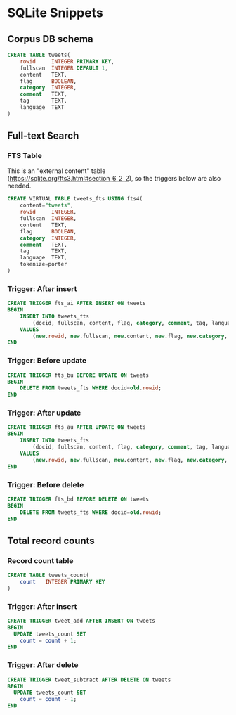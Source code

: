 SQLite Snippets
===============

Corpus DB schema
----------------

```sql
CREATE TABLE tweets(
    rowid     INTEGER PRIMARY KEY,
    fullscan  INTEGER DEFAULT 1,
    content   TEXT,
    flag      BOOLEAN,
    category  INTEGER,
    comment   TEXT,
    tag       TEXT,
    language  TEXT
)
```

Full-text Search
----------------

### FTS Table

This is an "external content" table (https://sqlite.org/fts3.html#section_6_2_2), so the triggers below are also needed.

```sql
CREATE VIRTUAL TABLE tweets_fts USING fts4(
    content="tweets",
    rowid     INTEGER,
    fullscan  INTEGER,
    content   TEXT,
    flag      BOOLEAN,
    category  INTEGER,
    comment   TEXT,
    tag       TEXT,
    language  TEXT,
    tokenize=porter
)
```

### Trigger: After insert

```sql
CREATE TRIGGER fts_ai AFTER INSERT ON tweets
BEGIN
    INSERT INTO tweets_fts
        (docid, fullscan, content, flag, category, comment, tag, language)
    VALUES
        (new.rowid, new.fullscan, new.content, new.flag, new.category, new.comment, new.tag, new.language);
END

```

### Trigger: Before update

```sql
CREATE TRIGGER fts_bu BEFORE UPDATE ON tweets
BEGIN
    DELETE FROM tweets_fts WHERE docid=old.rowid;
END
```

### Trigger: After update

```sql
CREATE TRIGGER fts_au AFTER UPDATE ON tweets
BEGIN
    INSERT INTO tweets_fts
        (docid, fullscan, content, flag, category, comment, tag, language)
    VALUES
        (new.rowid, new.fullscan, new.content, new.flag, new.category, new.comment, new.tag, new.language);
END
```

### Trigger: Before delete

```sql
CREATE TRIGGER fts_bd BEFORE DELETE ON tweets
BEGIN
    DELETE FROM tweets_fts WHERE docid=old.rowid;
END
```

Total record counts
-------------------

### Record count table

```sql
CREATE TABLE tweets_count(
    count   INTEGER PRIMARY KEY
)
```

### Trigger: After insert

```sql
CREATE TRIGGER tweet_add AFTER INSERT ON tweets
BEGIN
  UPDATE tweets_count SET
    count = count + 1;
END
```

### Trigger: After delete

```sql
CREATE TRIGGER tweet_subtract AFTER DELETE ON tweets
BEGIN
  UPDATE tweets_count SET
    count = count - 1;
END
```